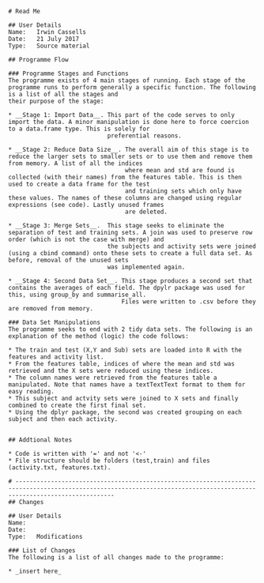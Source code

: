 
    # Read Me 

    ## User Details
    Name:   Irwin Cassells
    Date:   21 July 2017
    Type:   Source material
    
    ## Programme Flow
    
    ### Programme Stages and Functions
    The programme exists of 4 main stages of running. Each stage of the programme runs to perform generally a specific function. The following is a list of all the stages and
    their purpose of the stage:

    * __Stage 1: Import Data__. This part of the code serves to only import the data. A minor manipulation is done here to force coercion to a data.frame type. This is solely for 
                                preferential reasons. 

    * __Stage 2: Reduce Data Size__. The overall aim of this stage is to reduce the larger sets to smaller sets or to use them and remove them from memory. A list of all the indices
                                     where mean and std are found is collected (with their names) from the features table. This is then used to create a data frame for the test
                                     and training sets which only have these values. The names of these columns are changed using regular expressions (see code). Lastly unused frames
                                     are deleted. 

    * __Stage 3: Merge Sets__.  This stage seeks to eliminate the separation of test and training sets. A join was used to preserve row order (which is not the case with merge) and 
                                the subjects and activity sets were joined (using a cbind command) onto these sets to create a full data set. As before, removal of the unused sets
                                was implemented again. 

    * __Stage 4: Second Data Set__. This stage produces a second set that contains the averages of each field. The dpylr package was used for this, using group_by and summarise_all. 
                                    Files were written to .csv before they are removed from memory. 
    
    ### Data Set Manipulations
    The programme seeks to end with 2 tidy data sets. The following is an explanation of the method (logic) the code follows:

    * The train and test (X,Y and Sub) sets are loaded into R with the features and activity list. 
    * From the features table, indices of where the mean and std was retrieved and the X sets were reduced using these indices. 
    * The column names were retrieved from the features table a manipulated. Note that names have a textTextText format to them for easy reading.
    * This subject and actvity sets were joined to X sets and finally combined to create the first final set.
    * Using the dplyr package, the second was created grouping on each subject and then each activity. 
    
    
    ## Addtional Notes

    * Code is written with '=' and not '<-'
    * File structure should be folders (test,train) and files (activity.txt, features.txt). 
    
    # ------------------------------------------------------------------------------------------------------------------------------------------------------------------------
    ## Changes
    
    ## User Details
    Name:
    Date:
    Type:   Modifications

    ### List of Changes
    The following is a list of all changes made to the programme:

    * _insert here_
    

    
